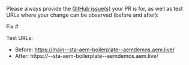 Please always provide the [GitHub issue(s)](../issues) your PR is for, as well as test URLs where your change can be observed (before and after):

Fix #<gh-issue-id>

Test URLs:
- Before: https://main--sta-aem-boilerplate--aemdemos.aem.live/
- After: https://<branch>--sta-aem-boilerplate--aemdemos.aem.live/
